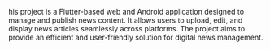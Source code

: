 his project is a Flutter-based web and Android application designed to manage and publish news content. It allows users to upload, edit, and display news articles seamlessly across platforms. The project aims to provide an efficient and user-friendly solution for digital news management.
